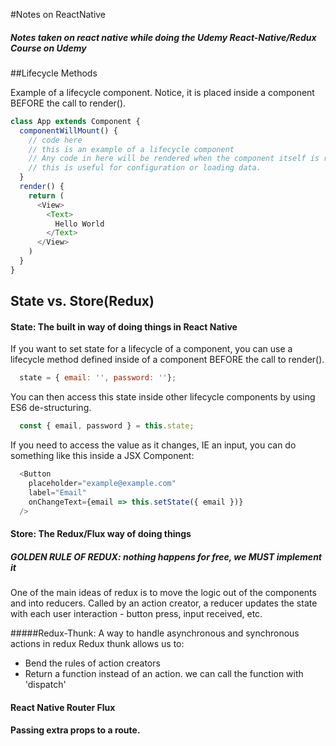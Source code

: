 #Notes on ReactNative

##### Notes taken on react native while doing the Udemy React-Native/Redux Course on Udemy

##Lifecycle Methods

Example of a lifecycle component. Notice, it is placed inside a component BEFORE the call to render().

```javascript
class App extends Component {
  componentWillMount() {
    // code here
    // this is an example of a lifecycle component
    // Any code in here will be rendered when the component itself is rendered
    // this is useful for configuration or loading data.
  }
  render() {
    return (
      <View>
        <Text>
          Hello World
        </Text>
      </View>
    )
  }
}
```

## State vs. Store(Redux)

#### State: The built in way of doing things in React Native

If you want to set state for a lifecycle of a component, you can use a lifecycle method defined inside of a component BEFORE the call to render().

```javascript
  state = { email: '', password: ''};
```

You can then access this state inside other lifecycle components by using ES6 de-structuring.

```javascript
  const { email, password } = this.state;
```

If you need to access the value as it changes, IE an input, you can do something like this inside a JSX Component:

```javascript
  <Button
    placeholder="example@example.com"
    label="Email"
    onChangeText={email => this.setState({ email })}
  />
```  

#### Store: The Redux/Flux way of doing things

##### GOLDEN RULE OF REDUX: nothing happens for free, we MUST implement it
One of the main ideas of redux is to move the logic out of the components and into reducers. Called by an action creator, a reducer updates the state with each user interaction - button press, input received, etc.

#####Redux-Thunk: A way to handle asynchronous and synchronous actions in redux
Redux thunk allows us to:  

* Bend the rules of action creators
* Return a function instead of an action. we can call the function with 'dispatch'


#### React Native Router Flux

#### Passing extra props to a route.
